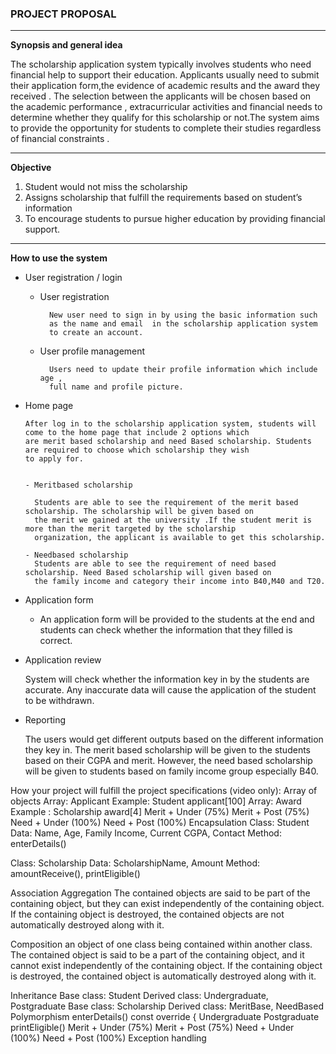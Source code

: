 ### PROJECT PROPOSAL
---

**Synopsis and general idea**

The scholarship application system typically involves students who need financial help to support their education. 
Applicants usually need to submit their application form,the evidence  of  academic results and the award they received . 
The selection between the applicants will be chosen based on the academic performance , extracurricular activities and 
financial needs to determine whether they qualify for this scholarship or not.The system aims to provide the opportunity 
for students to complete their studies regardless of financial constraints . 

---
**Objective**

1) Student would not miss the scholarship 
2) Assigns scholarship that fulfill the requirements based on student’s information 
3) To encourage students to pursue higher education by providing financial support.

---
**How to use the system**

- User registration / login

    - User registration 

            New user need to sign in by using the basic information such       
            as the name and email  in the scholarship application system 
            to create an account.
      
    - User profile management
    
            Users need to update their profile information which include age ,
            full name and profile picture.
      
- Home page
    
      After log in to the scholarship application system, students will come to the home page that include 2 options which 
      are merit based scholarship and need Based scholarship. Students are required to choose which scholarship they wish 
      to apply for.
    

      - Meritbased scholarship
        
        Students are able to see the requirement of the merit based scholarship. The scholarship will be given based on 
        the merit we gained at the university .If the student merit is more than the merit targeted by the scholarship 
        organization, the applicant is available to get this scholarship.

      - Needbased scholarship
        Students are able to see the requirement of need based scholarship. Need Based scholarship will given based on  
        the family income and category their income into B40,M40 and T20.
        
- Application form

  - An application form will be provided to the students at the end and students can check whether the information that 
    they filled is correct.
    
- Application review

  System will check whether the information key in by the students are accurate. Any inaccurate data will cause the 
  application of the student to be withdrawn.
  
- Reporting

   The users would get different outputs based on the different information they key in. The merit based scholarship will 
   be given to the students based on their CGPA and merit. However, the need based scholarship will be given to students 
   based on family income group especially B40.

How your project will fulfill the project specifications (video only): 
Array of objects 
Array: Applicant 
Example:  Student applicant[100]
Array: Award
Example : Scholarship award[4]
Merit + Under (75%)
Merit + Post (75%)
Need + Under (100%)
Need + Post (100%)
Encapsulation
Class: Student
Data: Name, Age, Family Income, Current CGPA, Contact
Method: enterDetails()


Class: Scholarship
Data: ScholarshipName, Amount
Method: amountReceive(), printEligible()


Association
Aggregation
The contained objects are said to be part of the containing object, but they can exist independently of the containing object. If the containing object is destroyed, the contained objects are not automatically destroyed along with it.


Composition 
an object of one class being contained within another class. The contained object is said to be a part of the containing object, and it cannot exist independently of the containing object. If the containing object is destroyed, the contained object is automatically destroyed along with it.


Inheritance 
Base class: Student
Derived class: Undergraduate, Postgraduate
Base class: Scholarship
Derived class: MeritBase, NeedBased
Polymorphism 
enterDetails() const override {
Undergraduate
Postgraduate
printEligible()
Merit + Under (75%)
Merit + Post (75%)
Need + Under (100%)
Need + Post (100%)
Exception handling 



